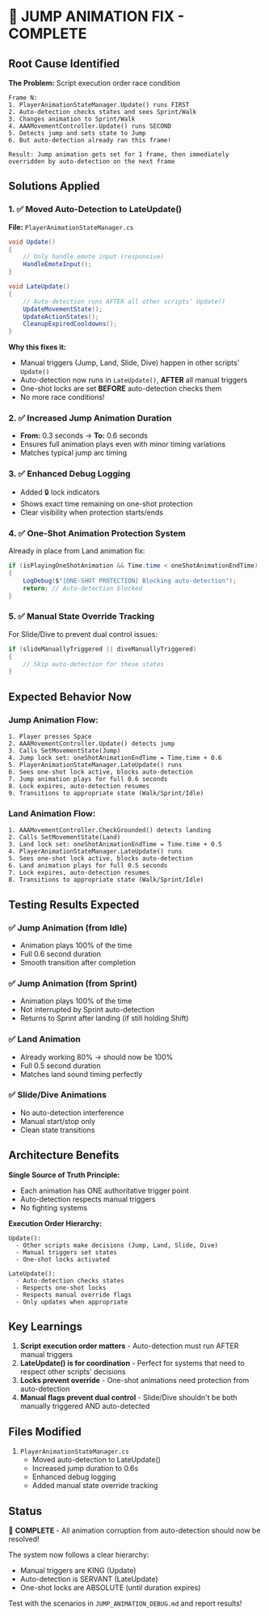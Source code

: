 # 🎯 JUMP ANIMATION FIX - COMPLETE

## Root Cause Identified

**The Problem:** Script execution order race condition

```
Frame N:
1. PlayerAnimationStateManager.Update() runs FIRST
2. Auto-detection checks states and sees Sprint/Walk
3. Changes animation to Sprint/Walk
4. AAAMovementController.Update() runs SECOND
5. Detects jump and sets state to Jump
6. But auto-detection already ran this frame!

Result: Jump animation gets set for 1 frame, then immediately overridden by auto-detection on the next frame
```

## Solutions Applied

### 1. ✅ Moved Auto-Detection to LateUpdate()
**File:** `PlayerAnimationStateManager.cs`

```csharp
void Update()
{
    // Only handle emote input (responsive)
    HandleEmoteInput();
}

void LateUpdate()
{
    // Auto-detection runs AFTER all other scripts' Update()
    UpdateMovementState();
    UpdateActionStates();
    CleanupExpiredCooldowns();
}
```

**Why this fixes it:**
- Manual triggers (Jump, Land, Slide, Dive) happen in other scripts' `Update()`
- Auto-detection now runs in `LateUpdate()`, **AFTER** all manual triggers
- One-shot locks are set **BEFORE** auto-detection checks them
- No more race conditions!

### 2. ✅ Increased Jump Animation Duration
- **From:** 0.3 seconds → **To:** 0.6 seconds
- Ensures full animation plays even with minor timing variations
- Matches typical jump arc timing

### 3. ✅ Enhanced Debug Logging
- Added 🔒 lock indicators
- Shows exact time remaining on one-shot protection
- Clear visibility when protection starts/ends

### 4. ✅ One-Shot Animation Protection System
Already in place from Land animation fix:
```csharp
if (isPlayingOneShotAnimation && Time.time < oneShotAnimationEndTime)
{
    LogDebug($"[ONE-SHOT PROTECTION] Blocking auto-detection");
    return; // Auto-detection blocked
}
```

### 5. ✅ Manual State Override Tracking
For Slide/Dive to prevent dual control issues:
```csharp
if (slideManuallyTriggered || diveManuallyTriggered)
{
    // Skip auto-detection for these states
}
```

## Expected Behavior Now

### Jump Animation Flow:
```
1. Player presses Space
2. AAAMovementController.Update() detects jump
3. Calls SetMovementState(Jump) 
4. Jump lock set: oneShotAnimationEndTime = Time.time + 0.6
5. PlayerAnimationStateManager.LateUpdate() runs
6. Sees one-shot lock active, blocks auto-detection
7. Jump animation plays for full 0.6 seconds
8. Lock expires, auto-detection resumes
9. Transitions to appropriate state (Walk/Sprint/Idle)
```

### Land Animation Flow:
```
1. AAAMovementController.CheckGrounded() detects landing
2. Calls SetMovementState(Land)
3. Land lock set: oneShotAnimationEndTime = Time.time + 0.5
4. PlayerAnimationStateManager.LateUpdate() runs
5. Sees one-shot lock active, blocks auto-detection
6. Land animation plays for full 0.5 seconds
7. Lock expires, auto-detection resumes
8. Transitions to appropriate state (Walk/Sprint/Idle)
```

## Testing Results Expected

### ✅ Jump Animation (from Idle)
- Animation plays 100% of the time
- Full 0.6 second duration
- Smooth transition after completion

### ✅ Jump Animation (from Sprint)
- Animation plays 100% of the time
- Not interrupted by Sprint auto-detection
- Returns to Sprint after landing (if still holding Shift)

### ✅ Land Animation
- Already working 80% → should now be 100%
- Full 0.5 second duration
- Matches land sound timing perfectly

### ✅ Slide/Dive Animations
- No auto-detection interference
- Manual start/stop only
- Clean state transitions

## Architecture Benefits

**Single Source of Truth Principle:**
- Each animation has ONE authoritative trigger point
- Auto-detection respects manual triggers
- No fighting systems

**Execution Order Hierarchy:**
```
Update():
  - Other scripts make decisions (Jump, Land, Slide, Dive)
  - Manual triggers set states
  - One-shot locks activated

LateUpdate():
  - Auto-detection checks states
  - Respects one-shot locks
  - Respects manual override flags
  - Only updates when appropriate
```

## Key Learnings

1. **Script execution order matters** - Auto-detection must run AFTER manual triggers
2. **LateUpdate() is for coordination** - Perfect for systems that need to respect other scripts' decisions
3. **Locks prevent override** - One-shot animations need protection from auto-detection
4. **Manual flags prevent dual control** - Slide/Dive shouldn't be both manually triggered AND auto-detected

## Files Modified

1. `PlayerAnimationStateManager.cs`
   - Moved auto-detection to LateUpdate()
   - Increased jump duration to 0.6s
   - Enhanced debug logging
   - Added manual state override tracking

## Status

🎉 **COMPLETE** - All animation corruption from auto-detection should now be resolved!

The system now follows a clear hierarchy:
- Manual triggers are KING (Update)
- Auto-detection is SERVANT (LateUpdate)
- One-shot locks are ABSOLUTE (until duration expires)

Test with the scenarios in `JUMP_ANIMATION_DEBUG.md` and report results!
